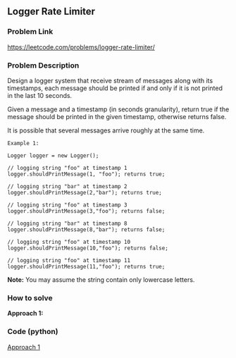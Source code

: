 ## Logger Rate Limiter

### Problem Link

https://leetcode.com/problems/logger-rate-limiter/

### Problem Description 

Design a logger system that receive stream of messages along with its timestamps, each message should be printed if and only if it is not printed in the last 10 seconds.

Given a message and a timestamp (in seconds granularity), return true if the message should be printed in the given timestamp, otherwise returns false.

It is possible that several messages arrive roughly at the same time.

```
Example 1: 

Logger logger = new Logger();

// logging string "foo" at timestamp 1
logger.shouldPrintMessage(1, "foo"); returns true; 

// logging string "bar" at timestamp 2
logger.shouldPrintMessage(2,"bar"); returns true;

// logging string "foo" at timestamp 3
logger.shouldPrintMessage(3,"foo"); returns false;

// logging string "bar" at timestamp 8
logger.shouldPrintMessage(8,"bar"); returns false;

// logging string "foo" at timestamp 10
logger.shouldPrintMessage(10,"foo"); returns false;

// logging string "foo" at timestamp 11
logger.shouldPrintMessage(11,"foo"); returns true;
```

**Note:** You may assume the string contain only lowercase letters.

### How to solve 

**Approach 1:** 


### Code (python)

[Approach 1](https://github.com/yanray/leetcode/blob/master/problems/0359Logger_Rate_Limiter/0359Logger_Rate_Limiter1.py)

```python

```


